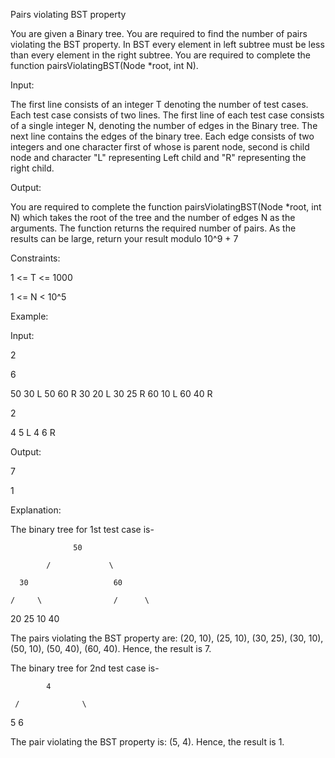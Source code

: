 Pairs violating BST property 

You are given a Binary tree.
You are required to find the number of pairs violating the BST property.
In BST every element in left subtree must be less than every element in the right subtree. 
You are required to complete the function pairsViolatingBST(Node *root, int N).

 

Input:

The first line consists of an integer T denoting the number of test cases. Each test case consists of two lines. The first line of each test case consists of a single integer N, denoting the number of edges in the Binary tree. The next line contains the edges of the binary tree. Each edge consists of two integers and one character first of whose is parent node, second is child node and character "L" representing Left child and "R" representing the right child. 
 

Output:

You are required to complete the function pairsViolatingBST(Node *root, int N) which takes the root of the tree and the number of edges N as the arguments. The function returns the required number of pairs. As the results can be large, return your result modulo 10^9 + 7 

Constraints:

1 <= T <= 1000                

1 <= N < 10^5     

 

Example:

Input:

2

6

50 30 L 50 60 R 30 20 L 30 25 R 60 10 L 60 40 R

2

4 5 L 4 6 R

Output:

7

1

Explanation:

The binary tree for 1st test case is-

                  50

            /             \

      30                   60

    /     \                /      \

20       25         10       40

The pairs violating the BST property are: (20, 10), (25, 10), (30, 25), (30, 10), (50, 10), (50, 40), (60, 40). Hence, the result is 7.

 

The binary tree for 2nd test case is-

            4

     /              \

5                      6

The pair violating the BST property is: (5, 4). Hence, the result is 1.


